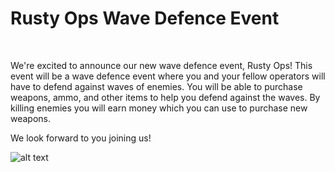 # Rusty Ops Wave Defence Event
<br>

<div class="grid sm:grid-cols-2 gap-4">
  <div>
  <p>We're excited to announce our new wave defence event, Rusty Ops! This event will be a wave defence event where you and your fellow operators will have to defend against waves of enemies. You will be able to purchase weapons, ammo, and other items to help you defend against the waves. By killing enemies you will earn money which you can use to purchase new weapons.</p>
  <p>We look forward to you joining us!</p>
  </div>
  <div>
    <img src="https://articles.rustyoperations.net/news/events/rusty-ops-event-dec-23.png" alt="alt text">
  </div>
</div>

